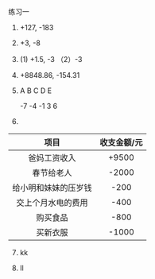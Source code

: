练习一

1.  +127,  -183

2.  +3,  -8

3.  (1) +1.5, -3 （2）-3

4. +8848.86, -154.31

5.  A        B        C         D         E

    -7       -4       -1        3          6

6. 

   |         项目         | 收支金额/元 |
   | :------------------: | :---------: |
   |     爸妈工资收入     |    +9500    |
   |      春节给老人      |    -2000    |
   | 给小明和妹妹的压岁钱 |    -200     |
   |  交上个月水电的费用  |    -400     |
   |       购买食品       |    -800     |
   |       买新衣服       |    -1000    |

   

7. kk

8. ll